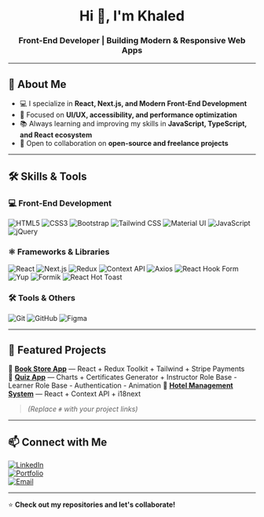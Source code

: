<h1 align="center">Hi 👋, I'm Khaled</h1>
<h3 align="center">Front-End Developer | Building Modern & Responsive Web Apps</h3>

---

## 🚀 About Me  
- 💻 I specialize in **React, Next.js, and Modern Front-End Development**  
- 🎯 Focused on **UI/UX, accessibility, and performance optimization**  
- 📚 Always learning and improving my skills in **JavaScript, TypeScript, and React ecosystem**  
- 🤝 Open to collaboration on **open-source and freelance projects**  

---

## 🛠️ Skills & Tools  

### 💻 Front-End Development  
![HTML5](https://img.shields.io/badge/HTML5-E34F26?logo=html5&logoColor=white)
![CSS3](https://img.shields.io/badge/CSS3-1572B6?logo=css3&logoColor=white)
![Bootstrap](https://img.shields.io/badge/Bootstrap-7952B3?logo=bootstrap&logoColor=white)
![Tailwind CSS](https://img.shields.io/badge/Tailwind%20CSS-38B2AC?logo=tailwind-css&logoColor=white)
![Material UI](https://img.shields.io/badge/MUI-007FFF?logo=mui&logoColor=white)
![JavaScript](https://img.shields.io/badge/JavaScript-F7DF1E?logo=javascript&logoColor=black)
![jQuery](https://img.shields.io/badge/jQuery-0769AD?logo=jquery&logoColor=white)

### ⚛️ Frameworks & Libraries  
![React](https://img.shields.io/badge/React-20232A?logo=react&logoColor=61DAFB)
![Next.js](https://img.shields.io/badge/Next.js-000000?logo=nextdotjs&logoColor=white)
![Redux](https://img.shields.io/badge/Redux-764ABC?logo=redux&logoColor=white)
![Context API](https://img.shields.io/badge/Context%20API-000000?logo=react&logoColor=white)
![Axios](https://img.shields.io/badge/Axios-5A29E4?logo=axios&logoColor=white)
![React Hook Form](https://img.shields.io/badge/React%20Hook%20Form-EC5990?logo=reacthookform&logoColor=white)
![Yup](https://img.shields.io/badge/Yup-0A0A0A?logo=yup&logoColor=white)
![Formik](https://img.shields.io/badge/Formik-FF5733?logo=formik&logoColor=white)
![React Hot Toast](https://img.shields.io/badge/React%20Hot%20Toast-FFB703?logo=react&logoColor=white)

### 🛠️ Tools & Others  
![Git](https://img.shields.io/badge/Git-F05032?logo=git&logoColor=white)
![GitHub](https://img.shields.io/badge/GitHub-181717?logo=github&logoColor=white)
![Figma](https://img.shields.io/badge/Figma-F24E1E?logo=figma&logoColor=white)

---

## 📌 Featured Projects  
🔹 **[Book Store App](#)** — React + Redux Toolkit + Tailwind + Stripe Payments  
🔹 **[Quiz App](https://quizz-wizz-app.vercel.app/)** —  Charts + Certificates Generator + Instructor Role Base - Learner Role Base - Authentication - Animation 
🔹 **[Hotel Management System](#)** — React + Context API + i18next  

> *(Replace `#` with your project links)*  

---

## 📫 Connect with Me  
[![LinkedIn](https://img.shields.io/badge/LinkedIn-0A66C2?logo=linkedin&logoColor=white)](#)  
[![Portfolio](https://img.shields.io/badge/Portfolio-000000?logo=About.me&logoColor=white)](#)  
[![Email](https://img.shields.io/badge/Email-D14836?logo=gmail&logoColor=white)](mailto:your@email.com)

---
⭐ **Check out my repositories and let's collaborate!**
